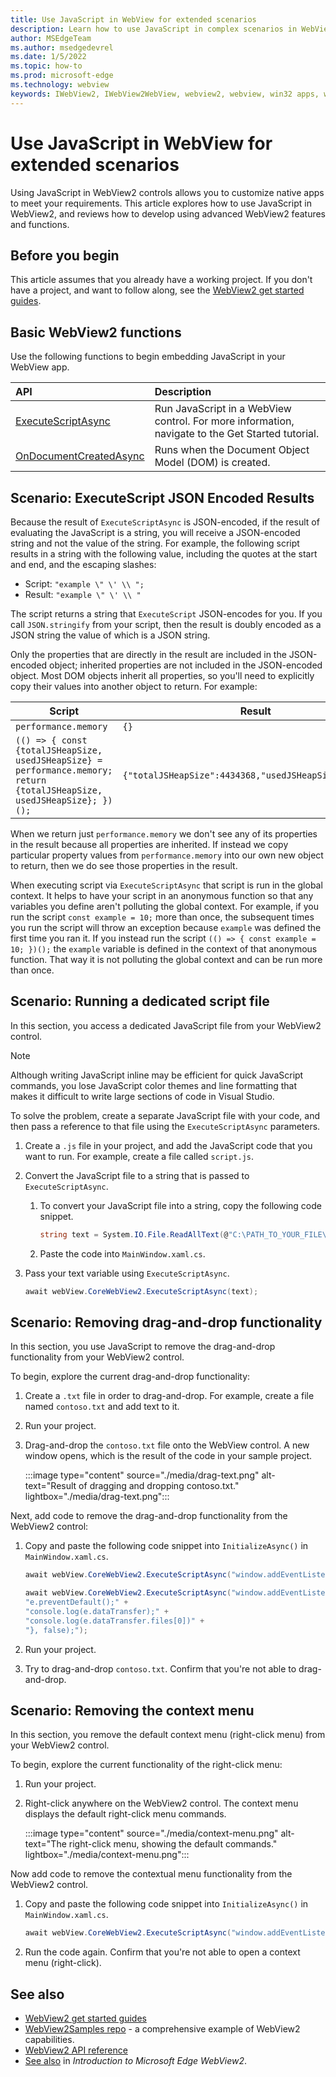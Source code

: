 ```yaml
---
title: Use JavaScript in WebView for extended scenarios
description: Learn how to use JavaScript in complex scenarios in WebView2 apps
author: MSEdgeTeam
ms.author: msedgedevrel
ms.date: 1/5/2022
ms.topic: how-to
ms.prod: microsoft-edge
ms.technology: webview
keywords: IWebView2, IWebView2WebView, webview2, webview, win32 apps, win32, edge, ICoreWebView2, ICoreWebView2Host, browser control, edge html
---
```

# Use JavaScript in WebView for extended scenarios

Using JavaScript in WebView2 controls allows you to customize native apps to meet your requirements. This article explores how to use JavaScript in WebView2, and reviews how to develop using advanced WebView2 features and functions.


<!-- ====================================================================== -->
## Before you begin

This article assumes that you already have a working project. If you don't have a project, and want to follow along, see the [WebView2 get started guides](../index.md#get-started).


<!-- ====================================================================== -->
## Basic WebView2 functions

Use the following functions to begin embedding JavaScript in your WebView app.

| API  | Description  |
|:--- |:--- |
| [ExecuteScriptAsync](/dotnet/api/microsoft.web.webview2.wpf.webview2.executescriptasync) | Run JavaScript in a WebView control. For more information, navigate to the Get Started tutorial. |
| [OnDocumentCreatedAsync](/microsoft-edge/webview2/reference/win32/icorewebview2#addscripttoexecuteondocumentcreated) | Runs when the Document Object Model (DOM) is created. |


<!-- ====================================================================== -->
## Scenario: ExecuteScript JSON Encoded Results


Because the result of `ExecuteScriptAsync` is JSON-encoded, if the result of evaluating the JavaScript is a string, you will receive a JSON-encoded string and not the value of the string. For example, the following script results in a string with the following value, including the quotes at the start and end, and the escaping slashes:

 * Script: ```"example \" \' \\ ";``` 
 * Result: ```"example \" \' \\ "```

The script returns a string that `ExecuteScript` JSON-encodes for you. If you call `JSON.stringify` from your script, then the result is doubly encoded as a JSON string the value of which is a JSON string.

Only the properties that are directly in the result are included in the JSON-encoded object; inherited properties are not included in the JSON-encoded object. Most DOM objects inherit all properties, so you'll need to explicitly copy their values into another object to return. For example:

Script              | Result
---                 | ---
`performance.memory`  | `{}`
`(() => { const {totalJSHeapSize, usedJSHeapSize} = performance.memory; return {totalJSHeapSize, usedJSHeapSize}; })();` |  `{"totalJSHeapSize":4434368,"usedJSHeapSize":2832912}`

When we return just `performance.memory` we don't see any of its properties in the result because all properties are inherited. If instead we copy particular property values from `performance.memory` into our own new object to return, then we do see those properties in the result.

When executing script via `ExecuteScriptAsync` that script is run in the global context. It helps to have your script in an anonymous function so that any variables you define aren't polluting the global context. For example, if you run the script `const example = 10;` more than once, the subsequent times you run the script will throw an exception because `example` was defined the first time you ran it. If you instead run the script `(() => { const example = 10; })();` the `example` variable is defined in the context of that anonymous function. That way it is not polluting the global context and can be run more than once.

<!-- ====================================================================== -->
## Scenario: Running a dedicated script file

In this section, you access a dedicated JavaScript file from your WebView2 control.

> [!NOTE]
> Although writing JavaScript inline may be efficient for quick JavaScript commands, you lose JavaScript color themes and line formatting that makes it difficult to write large sections of code in Visual Studio.

To solve the problem, create a separate JavaScript file with your code, and then pass a reference to that file using the `ExecuteScriptAsync` parameters.

1.  Create a `.js` file in your project, and add the JavaScript code that you want to run.  For example, create a file called `script.js`.
1.  Convert the JavaScript file to a string that is passed to `ExecuteScriptAsync`.
    1.  To convert your JavaScript file into a string, copy the following code snippet.

        ```csharp
        string text = System.IO.File.ReadAllText(@"C:\PATH_TO_YOUR_FILE\script.js");
        ```

    1.  Paste the code into `MainWindow.xaml.cs`.
1.  Pass your text variable using `ExecuteScriptAsync`.

    ```csharp
    await webView.CoreWebView2.ExecuteScriptAsync(text);
    ```


<!-- ====================================================================== -->
## Scenario: Removing drag-and-drop functionality

In this section, you use JavaScript to remove the drag-and-drop functionality from your WebView2 control.

To begin, explore the current drag-and-drop functionality:

1.  Create a `.txt` file in order to drag-and-drop.  For example, create a file named `contoso.txt` and add text to it.

1.  Run your project.

1.  Drag-and-drop the `contoso.txt` file onto the WebView control.  A new window opens, which is the result of the code in your sample project.

    :::image type="content" source="./media/drag-text.png" alt-text="Result of dragging and dropping contoso.txt." lightbox="./media/drag-text.png":::

Next, add code to remove the drag-and-drop functionality from the WebView2 control:

1.  Copy and paste the following code snippet into `InitializeAsync()` in `MainWindow.xaml.cs`.

    ```csharp
    await webView.CoreWebView2.ExecuteScriptAsync("window.addEventListener('dragover',function(e){e.preventDefault();},false);");

    await webView.CoreWebView2.ExecuteScriptAsync("window.addEventListener('drop',function(e){" +
    "e.preventDefault();" +
    "console.log(e.dataTransfer);" +
    "console.log(e.dataTransfer.files[0])" +
    "}, false);");
    ```

1.  Run your project.

1.  Try to drag-and-drop `contoso.txt`.  Confirm that you're not able to drag-and-drop.


<!-- ====================================================================== -->
## Scenario: Removing the context menu

In this section, you remove the default context menu (right-click menu) from your WebView2 control.

To begin, explore the current functionality of the right-click menu:

1.  Run your project.

1.  Right-click anywhere on the WebView2 control.  The context menu displays the default right-click menu commands.

    :::image type="content" source="./media/context-menu.png" alt-text="The right-click menu, showing the default commands." lightbox="./media/context-menu.png":::

Now add code to remove the contextual menu functionality from the WebView2 control.

1.  Copy and paste the following code snippet into `InitializeAsync()` in `MainWindow.xaml.cs`.

    ```csharp
    await webView.CoreWebView2.ExecuteScriptAsync("window.addEventListener('contextmenu', window => {window.preventDefault();});");
    ```

1.  Run the code again.  Confirm that you're not able to open a context menu (right-click).


<!-- ====================================================================== -->
## See also

*  [WebView2 get started guides](../index.md#get-started)
*  [WebView2Samples repo](https://github.com/MicrosoftEdge/WebView2Samples) - a comprehensive example of WebView2 capabilities.
*  [WebView2 API reference](../webview2-api-reference.md)
*  [See also](../index.md#see-also) in _Introduction to Microsoft Edge WebView2_.
